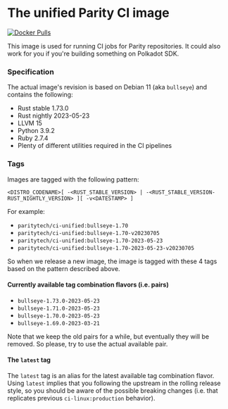 # The unified Parity CI image

[![Docker Pulls](https://img.shields.io/docker/pulls/paritytech/ci-unified)](https://hub.docker.com/r/paritytech/ci-unified/tags)


This image is used for running CI jobs for Parity repositories. It could also work for you if you're building something on Polkadot SDK.

### Specification

The actual image's revision is based on Debian 11 (aka `bullseye`) and contains the following:

* Rust stable 1.73.0
* Rust nightly 2023-05-23
* LLVM 15
* Python 3.9.2
* Ruby 2.7.4
* Plenty of different utilities required in the CI pipelines

### Tags

Images are tagged with the following pattern:
```
<DISTRO_CODENAME>[ -<RUST_STABLE_VERSION> | -<RUST_STABLE_VERSION-RUST_NIGHTLY_VERSION> ][ -v<DATESTAMP> ]
```

For example:

* `paritytech/ci-unified:bullseye-1.70`
* `paritytech/ci-unified:bullseye-1.70-v20230705`
* `paritytech/ci-unified:bullseye-1.70-2023-05-23`
* `paritytech/ci-unified:bullseye-1.70-2023-05-23-v20230705`

So when we release a new image, the image is tagged with these 4 tags based on the pattern described above.

#### Currently available tag combination flavors (i.e. pairs)

* `bullseye-1.73.0-2023-05-23`
* `bullseye-1.71.0-2023-05-23`
* `bullseye-1.70.0-2023-05-23`
* `bullseye-1.69.0-2023-03-21`

Note that we keep the old pairs for a while, but eventually they will be removed. So please, try to use the actual available pair.

#### The `latest` tag

The `latest` tag is an alias for the latest available tag combination flavor. Using `latest` implies that you following the upstream in the rolling release style, so you should be aware of the possible breaking changes (i.e. that replicates previous `ci-linux:production` behavior).
